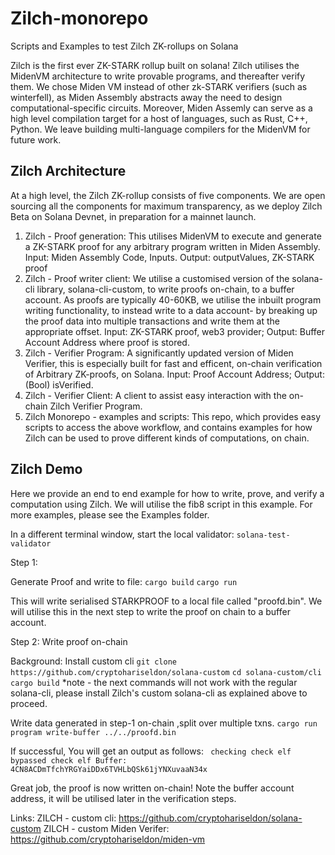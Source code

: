 # Zilch-monorepo
Scripts and Examples to test Zilch ZK-rollups on Solana

Zilch is the first ever ZK-STARK rollup built on solana! Zilch utilises the MidenVM architecture to write provable programs, and thereafter verify them.
We chose Miden VM instead of other zk-STARK verifiers (such as winterfell), as Miden Assembly abstracts away the need to design computational-specific circuits. Moreover, Miden Assemly can serve as a high level compilation target for a host of languages, such as Rust, C++, Python. We leave building multi-language compilers for the MidenVM for future work.

## Zilch Architecture
At a high level, the Zilch ZK-rollup consists of five components. We are open sourcing all the components for maximum transparency, as we deploy Zilch Beta on Solana Devnet, in preparation for a mainnet launch.

1. Zilch - Proof generation: This utilises MidenVM to execute and generate a ZK-STARK proof for any arbitrary program written in Miden Assembly. Input: Miden Assembly Code, Inputs. Output: outputValues, ZK-STARK proof
2. Zilch - Proof writer client: We utilise a customised version of the solana-cli library, solana-cli-custom, to write proofs on-chain, to a buffer account. As proofs are typically 40-60KB, we utilise the inbuilt program writing functionality, to instead write to a data account- by breaking up the proof data into multiple transactions and write them at the appropriate offset.
Input: ZK-STARK proof, web3 provider; Output: Buffer Account Address where proof is stored.
3. Zilch - Verifier Program: A significantly updated version of Miden Verifier, this is especially built for fast and efficent, on-chain verification of Arbitrary ZK-proofs, on Solana. Input: Proof Account Address; Output: (Bool) isVerified.
4. Zilch - Verifier Client: A client to assist easy interaction with the on-chain Zilch Verifier Program.
5. Zilch Monorepo - examples and scripts: This repo, which provides easy scripts to access the above workflow, and contains examples for how Zilch can be used to prove different kinds of computations, on chain.

## Zilch Demo

Here we provide an end to end example for how to write, prove, and verify a computation using Zilch. We will utilise the fib8 script in this example. For more examples, please see the Examples folder.
<Coming Soon>

In a different terminal window, start the local validator:
`solana-test-validator`

Step 1:

Generate Proof and write to file:
`cargo build`
`cargo run`

This will write serialised STARKPROOF to a local file called "proofd.bin". We will utilise this in the next step to write the proof on chain to a buffer account.

Step 2:
Write proof on-chain

Background:
Install custom cli
`git clone https://github.com/cryptohariseldon/solana-custom`
`cd solana-custom/cli`
`cargo build`
*note - the next commands will not work with the regular solana-cli, please install Zilch's custom solana-cli as explained above to proceed.

Write data generated in step-1 on-chain ,split over multiple txns.
`cargo run program write-buffer ../../proofd.bin`

If successful, You will get an output as follows:
`
checking check elf
bypassed check elf
Buffer: 4CN8ACDmTfchYRGYaiDDx6TVHLbQSk61jYNXuvaaN34x`

Great job, the proof is now written on-chain! Note the buffer account address, it will be utilised later in the verification steps.

Links:
ZILCH - custom cli: https://github.com/cryptohariseldon/solana-custom
ZILCH - custom Miden Verifer: https://github.com/cryptohariseldon/miden-vm
